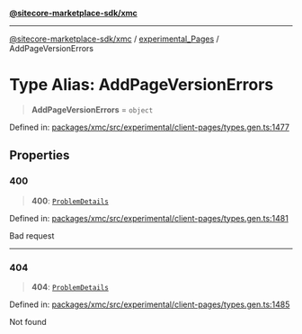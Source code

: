 [**@sitecore-marketplace-sdk/xmc**](../../../../README.md)

***

[@sitecore-marketplace-sdk/xmc](../../../../README.md) / [experimental\_Pages](../README.md) / AddPageVersionErrors

# Type Alias: AddPageVersionErrors

> **AddPageVersionErrors** = `object`

Defined in: [packages/xmc/src/experimental/client-pages/types.gen.ts:1477](https://github.com/Sitecore/marketplace-sdk/blob/main/packages/xmc/src/experimental/client-pages/types.gen.ts#L1477)

## Properties

### 400

> **400**: [`ProblemDetails`](ProblemDetails.md)

Defined in: [packages/xmc/src/experimental/client-pages/types.gen.ts:1481](https://github.com/Sitecore/marketplace-sdk/blob/main/packages/xmc/src/experimental/client-pages/types.gen.ts#L1481)

Bad request

***

### 404

> **404**: [`ProblemDetails`](ProblemDetails.md)

Defined in: [packages/xmc/src/experimental/client-pages/types.gen.ts:1485](https://github.com/Sitecore/marketplace-sdk/blob/main/packages/xmc/src/experimental/client-pages/types.gen.ts#L1485)

Not found

